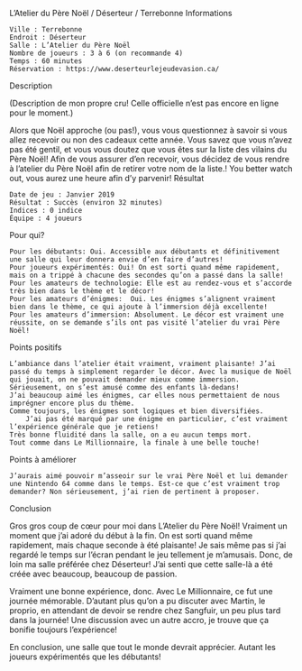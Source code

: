 
L’Atelier du Père Noël / Déserteur / Terrebonne
Informations

    Ville : Terrebonne
    Endroit : Déserteur
    Salle : L’Atelier du Père Noël
    Nombre de joueurs : 3 à 6 (on recommande 4)
    Temps : 60 minutes
    Réservation : https://www.deserteurlejeudevasion.ca/

 
Description

(Description de mon propre cru! Celle officielle n’est pas encore en ligne pour le moment.)

Alors que Noël approche (ou pas!), vous vous questionnez à savoir si vous allez recevoir ou non des cadeaux cette année. Vous savez que vous n’avez pas été gentil, et vous vous doutez que vous êtes sur la liste des vilains du Père Noël! Afin de vous assurer d’en recevoir, vous décidez de vous rendre à l’atelier du Père Noël afin de retirer votre nom de la liste.! You better watch out, vous aurez une heure afin d’y parvenir!
Résultat

    Date de jeu : Janvier 2019
    Résultat : Succès (environ 32 minutes)
    Indices : 0 indice
    Équipe : 4 joueurs

Pour qui?

    Pour les débutants: Oui. Accessible aux débutants et définitivement une salle qui leur donnera envie d’en faire d’autres!
    Pour joueurs expérimentés: Oui! On est sorti quand même rapidement, mais on a trippé à chacune des secondes qu’on a passé dans la salle!
    Pour les amateurs de technologie: Elle est au rendez-vous et s’accorde très bien dans le thème et le décor!
    Pour les amateurs d’énigmes:  Oui. Les énigmes s’alignent vraiment bien dans le thème, ce qui ajoute à l’immersion déjà excellente!
    Pour les amateurs d’immersion: Absolument. Le décor est vraiment une réussite, on se demande s’ils ont pas visité l’atelier du vrai Père Noël!

 Points positifs

    L’ambiance dans l’atelier était vraiment, vraiment plaisante! J’ai passé du temps à simplement regarder le décor. Avec la musique de Noël qui jouait, on ne pouvait demander mieux comme immersion. Sérieusement, on s’est amusé comme des enfants là-dedans!
    J’ai beaucoup aimé les énigmes, car elles nous permettaient de nous imprégner encore plus du thème.
    Comme toujours, les énigmes sont logiques et bien diversifiées.
        J’ai pas été marqué par une énigme en particulier, c’est vraiment l’expérience générale que je retiens!
    Très bonne fluidité dans la salle, on a eu aucun temps mort.
    Tout comme dans Le Millionnaire, la finale à une belle touche!

Points à améliorer

    J’aurais aimé pouvoir m’asseoir sur le vrai Père Noël et lui demander une Nintendo 64 comme dans le temps. Est-ce que c’est vraiment trop demander? Non sérieusement, j’ai rien de pertinent à proposer.

Conclusion

Gros gros coup de cœur pour moi dans L’Atelier du Père Noël! Vraiment un moment que j’ai adoré du début à la fin. On est sorti quand même rapidement, mais chaque seconde à été plaisante! Je sais même pas si j’ai regardé le temps sur l’écran pendant le jeu tellement je m’amusais. Donc, de loin ma salle préférée chez Déserteur! J’ai senti que cette salle-là a été créée avec beaucoup, beaucoup de passion.

Vraiment une bonne expérience, donc. Avec Le Millionnaire, ce fut une journée mémorable. D’autant plus qu’on a pu discuter avec Martin, le proprio, en attendant de devoir se rendre chez Sangfuir, un peu plus tard dans la journée! Une discussion avec un autre accro, je trouve que ça bonifie toujours l’expérience!

En conclusion, une salle que tout le monde devrait apprécier. Autant les joueurs expérimentés que les débutants!
